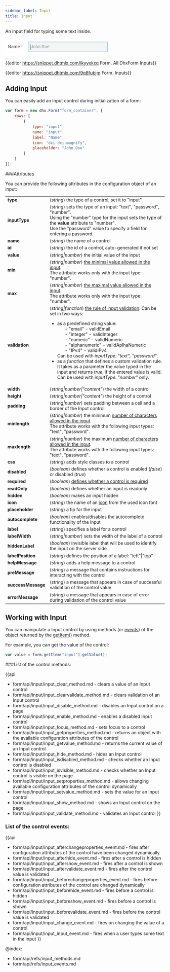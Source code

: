 ```yaml
---
sidebar_label: Input
title: Input
---          
```




An input field for typing some text inside.

![Input control](../assets/form/form_input.png)

{{editor    https://snippet.dhtmlx.com/ikyyekxq	Form. All DhxForm Inputs}}

{{editor	https://snippet.dhtmlx.com/9q8fubjm	Form. Inputs}}

Adding Input 
------------

You can easily add an Input control during initialization of a form:

~~~js
var form = new dhx.Form("form_container", {
	rows: [
    	{
			type: "input",
            name: "input",
            label: "Name",
            icon: "dxi dxi-magnify",
            placeholder: "John Doe"           
	 	} 
    ]
});
~~~

###Attributes

You can provide the following attributes in the configuration object of an input:

<table class="webixdoc_links">
	<tbody>
    	<tr>
			<td class="webixdoc_links0"><b>type</b></td>
			<td>(<i>string</i>) the type of a control, set it to "input" </td>
		</tr>
        <tr>
			<td class="webixdoc_links0"><b>inputType</b></td>
			<td>(<i>string</i>) sets the type of an input: "text", "password", "number". <br/>Using the "number" type for the input sets the type of the <b>value</b> attribute to "number". <br/>Use the "password" value to specify a field for entering a password.</td>
		</tr>
        <tr>
			<td class="webixdoc_links0"><b>name</b></td>
			<td>(<i>string</i>) the name of a control</td>
		</tr>
        <tr>
			<td class="webixdoc_links0"><b>id</b></td>
			<td>(<i>string</i>) the id of a control, auto-generated if not set</td>
		</tr>
        <tr>
			<td class="webixdoc_links0"><b>value</b></td>
			<td>(<i>string|number</i>) the initial value of the input</td>
		</tr>
		<tr>
			<td class="webixdoc_links0"><b>min</b></td>
			<td>(<i>string|number</i>) <a href="https://docs.dhtmlx.com/suite/form__work_with_form.html#validatingform">the minimal value allowed in the input</a>. <br/>The attribute works only with the input type: "number". </td>
		</tr>
		<tr>
			<td class="webixdoc_links0"><b>max</b></td>
			<td>(<i>string|number</i>) <a href="https://docs.dhtmlx.com/suite/form__work_with_form.html#validatingform">the maximal value allowed in the input</a>. <br/>The attribute works only with the input type: "number". </td>
		</tr>
        <tr>
			<td class="webixdoc_links0"><b>validation</b></td>
			<td>(<i>string|function</i>) <a href="https://docs.dhtmlx.com/suite/form__work_with_form.html#validatingform">the rule of input validation</a>. Can be set in two ways:
            	<ul>
                	<li>as a predefined string value: 
                    <ol>- "email" - validEmail</ol>
                    <ol>- "integer" - validInteger</ol>
                    <ol>- "numeric" - validNumeric</ol>
                    <ol>- "alphanumeric" - validAplhaNumeric</ol>
                    <ol>- "IPv4" - validIPv4</ol>
					Can be used with <i>inputType: "text", "password"</i>.
                    </li>
                    <li>as a <i>function</i> that defines a custom validation rule. It takes as a parameter the value typed in the input and returns <i>true</i>, if the entered value is valid.<br/> Can be used with <i>inputType: "number"</i> only.</li>
                </ul>
            </td>
		</tr>
        <tr>
			<td class="webixdoc_links0"><b>width</b></td>
			<td>(<i>string|number|"content"</i>) the width of a control</td>
		</tr>
        <tr>
			<td class="webixdoc_links0"><b>height</b></td>
			<td>(<i>string|number|"content"</i>) the height of a control</td>
		</tr>
         <tr>
			<td class="webixdoc_links0"><b>padding</b></td>
			<td>(<i>string|number</i>) sets padding between a cell and a border of the Input control</td>
		</tr>
		<tr>
			<td class="webixdoc_links0"><b>minlength</b></td>
			<td>(<i>string|number</i>) the minimum <a href="https://docs.dhtmlx.com/suite/form__work_with_form.html#validatingform">number of characters allowed in the input</a>. <br/> The attribute works with the following input types: "text", "password". </td>
		</tr>
		<tr>
			<td class="webixdoc_links0"><b>maxlength</b></td>
			<td>(<i>string|number</i>) the maximum <a href="https://docs.dhtmlx.com/suite/form__work_with_form.html#validatingform">number of characters allowed in the input</a>. <br/>The attribute works with the following input types: "text", "password".</td>
		</tr>	
        <tr>
			<td class="webixdoc_links0"><b>css</b></td>
			<td>(<i>string</i>) adds style classes to a control</td>
		</tr>
        <tr>
			<td class="webixdoc_links0"><b>disabled</b></td>
			<td>(<i>boolean</i>) defines whether a control is enabled (<i>false</i>) or disabled (<i>true</i>)</td>
		</tr>
        <tr>
			<td class="webixdoc_links0"><b>required</b></td>
			<td>(<i>boolean</i>) <a href="https://docs.dhtmlx.com/suite/form__work_with_form.html#validatingform">defines whether a control is required</a></td>
		</tr>
        <tr>
			<td class="webixdoc_links0"><b>readOnly</b></td>
			<td>(<i>boolean</i>) defines whether an input is readonly</td>
		</tr>
        <tr>
			<td class="webixdoc_links0"><b>hidden</b></td>
			<td>(<i>boolean</i>) makes an input hidden</td>
		</tr>
        <tr>
			<td class="webixdoc_links0"><b>icon</b></td>
			<td>(<i>string</i>) the name of an <a href="https://docs.dhtmlx.com/suite/helpers__icon.html">icon</a> from the used icon font</td>
		</tr>
        <tr>
			<td class="webixdoc_links0"><b>placeholder</b></td>
			<td>(<i>string</i>) a tip for the input</td>
		</tr>
        <tr>
			<td class="webixdoc_links0"><b>autocomplete</b></td>
			<td>(<i>boolean</i>) enables/disables the autocomplete functionality of the input</td>
		</tr>
        <tr>
			<td class="webixdoc_links0"><b>label</b></td>
			<td>(<i>string</i>) specifies a label for a control</td>
		</tr>
        <tr>
			<td class="webixdoc_links0"><b>labelWidth</b></td>
			<td>(<i>string|number</i>) sets the width of the label of a control</td>
		</tr>
        <tr>
			<td class="webixdoc_links0"><b>hiddenLabel</b></td>
			<td>(<i>boolean</i>) invisible label that will be used to identify the input on the server side</td>
		</tr>
        <tr>
			<td class="webixdoc_links0"><b>labelPosition</b></td>
			<td>(<i>string</i>) defines the position of a label: "left"|"top"</td>
		</tr>
        <tr>
			<td class="webixdoc_links0"><b>helpMessage</b></td>
			<td>(<i>string</i>) adds a help message to a control</td>
		</tr>
        <tr>
			<td class="webixdoc_links0"><b>preMessage</b></td>
			<td>(<i>string</i>) a message that contains instructions for interacting with the control</td>
		</tr>
        <tr>
			<td class="webixdoc_links0"><b>successMessage</b></td>
			<td>(<i>string</i>) a message that appears in case of successful validation of the control value</td>
		</tr>
        <tr>
			<td class="webixdoc_links0"><b>errorMessage</b></td>
			<td>(<i>string</i>) a message that appears in case of error during validation of the control value</td>
		</tr>
    </tbody>
</table>


Working with Input
----------------------

You can manipulate a Input control by using methods (or [events](#eventhandling)) of the object returned by the [getItem()](form/api/form_getitem_method.md) method.

For example, you can get the value of the control:

~~~js
var value = form.getItem("input").getValue();
~~~

###List of the control methods:

{{api
- form/api/input/input_clear_method.md - clears a value of an Input control
- form/api/input/input_clearvalidate_method.md - clears validation of an Input control
- form/api/input/input_disable_method.md - disables an Input control on a page
- form/api/input/input_enable_method.md - enables a disabled Input control
- form/api/input/input_focus_method.md - sets focus to a control
- form/api/input/input_getproperties_method.md - returns an object with the available configuration attributes of the control
- form/api/input/input_getvalue_method.md - returns the current value of an Input control
- form/api/input/input_hide_method.md - hides an Input control
- form/api/input/input_isdisabled_method.md - checks whether an Input control is disabled
- form/api/input/input_isvisible_method.md - checks whether an Input control is visible on the page
- form/api/input/input_setproperties_method.md - allows changing available configuration attributes of the control dynamically
- form/api/input/input_setvalue_method.md - sets the value for an Input control
- form/api/input/input_show_method.md - shows an Input control on the page
- form/api/input/input_validate_method.md - validates an Input control
}}

<h3 id="eventhandling">List of the control events:</h3>

{{api
- form/api/input/input_afterchangeproperties_event.md - fires after configuration attributes of the control have been changed dynamically
- form/api/input/input_afterhide_event.md - fires after a control is hidden
- form/api/input/input_aftershow_event.md - fires after a control is shown
- form/api/input/input_aftervalidate_event.md - fires after the control value is validated
- form/api/input/input_beforechangeproperties_event.md - fires before configuration attributes of the control are changed dynamically
- form/api/input/input_beforehide_event.md - fires before a control is hidden
- form/api/input/input_beforeshow_event.md - fires before a control is shown
- form/api/input/input_beforevalidate_event.md - fires before the control value is validated
- form/api/input/input_change_event.md - fires on changing the value of a control
- form/api/input/input_input_event.md - fires when a user types some text in the input
}}


@index:
- form/api/refs/input_methods.md
- form/api/refs/input_events.md

